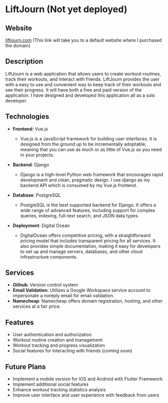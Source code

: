 LiftJourn (Not yet deployed)
====

## Website
[liftjourn.com](http://www.liftjourn.com/) (This link will take you to a default website where I purchased the domain)

## Description
LiftJourn is a web application that allows users to create workout routines, track their workouts, and interact with friends. LiftJourn provides the user with a easy to use and convenient way to keep track of their workouts and see their progress. It will have both a free and paid version of the application. I have designed and developed this application all as a solo developer.

## Technologies

- **Frontend**: Vue.js
  - Vue.js is a JavaScript framework for building user interfaces. It is designed from the ground up to be incrementally adoptable, meaning that you can use as much or as little of Vue.js as you need in your projects.

- **Backend**: Django
  - Django is a high-level Python web framework that encourages rapid development and clean, pragmatic design. I use django as my backend API which is consumed by my Vue.js frontend. 

- **Database**: PostgreSQL
  - PostgreSQL is the best supported backend for Django. It offers a wide range of advanced features, including support for complex queries, indexing, full-text search, and JSON data types.

- **Deployment**: Digital Ocean
  - DigitalOcean offers competitive pricing, with a straightforward pricing model that includes transparent pricing for all services. It also provides simple documentation, making it easy for developers to set up and manage servers, databases, and other cloud infrastructure components.

## Services
- **Github**: Version control system
- **Email Validation**: Utilizes a Google Workspace service account to impersonate a noreply email for email validation.
- **Namecheap**: Namecheap offers domain registration, hosting, and other services at a fair price.

## Features
- User authentication and authorization
- Workout routine creation and management
- Workout tracking and progress visualization
- Social features for interacting with friends (coming soon)

## Future Plans
- Implement a mobile version for IOS and Android with Flutter Framework
- Implement additional social features
- Enhance workout tracking statistics analysis
- Improve user interface and user experience with feedback from users